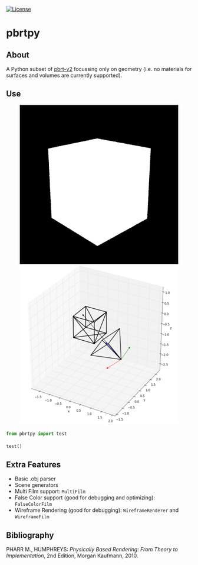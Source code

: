 [![License][s1]][li]

[s1]: https://img.shields.io/badge/licence-GPL%203.0-blue.svg
[li]: https://raw.githubusercontent.com/matt77hias/pbrtpy/master/LICENSE.txt

# pbrtpy

## About
A Python subset of [pbrt-v2](https://github.com/mmp/pbrt-v2) focussing only on geometry (i.e. no materials for surfaces and volumes are currently supported).

## Use
<p align="center">
<img src="res/pbrtpy.png" width="430">
<img src="res/Wireframe Film.png" width="430">
</p>

```python
from pbrtpy import test

test()
```

## Extra Features
* Basic .obj parser
* Scene generators
* Multi Film support: `MultiFilm`
* False Color support (good for debugging and optimizing): `FalseColorFilm`
* Wireframe Rendering (good for debugging): `WireframeRenderer` and `WireframeFilm`

## Bibliography
PHARR M., HUMPHREYS: *Physically Based Rendering: From Theory to Implementation*, 2nd Edition, Morgan Kaufmann, 2010.
